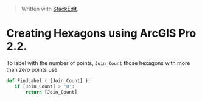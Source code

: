 


> Written with [StackEdit](https://stackedit.io/).

# Creating Hexagons using ArcGIS Pro 2.2.

To label with the number of points, `Join_Count` those hexagons with more than zero points use 

 ```python
 def FindLabel ( [Join_Count] ):
    if [Join_Count] > '0':
        return [Join_Count]
 ```
<!--stackedit_data:
eyJoaXN0b3J5IjpbLTE2Mzc2NDQwOThdfQ==
-->